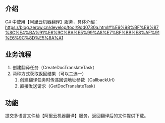 ## 介绍

C# 中使用【阿里云机器翻译】服务，具体介绍：https://blog.zerow.cn/develop/tool/9dd0730a.html#%E9%98%BF%E9%87%8C%E4%BA%91%E6%9C%BA%E5%99%A8%E7%BF%BB%E8%AF%91%E6%9C%8D%E5%8A%A1

## 业务流程

1. 创建翻译任务（CreateDocTranslateTask）
2. 两种方式获取返回结果（可以二选一）
   1. 创建翻译任务时传递回调地址参数（CallbackUrl）
   2. 直接发送请求（GetDocTranslateTask）

## 功能

提交多语言文件给【阿里云机器翻译】服务，返回翻译后的文件提供下载。